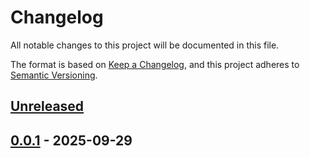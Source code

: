 # Changelog

All notable changes to this project will be documented in this file.

The format is based on [Keep a Changelog](https://keepachangelog.com/en/1.0.0/),
and this project adheres to [Semantic Versioning](https://semver.org/spec/v2.0.0.html).



## [Unreleased]

## [0.0.1] - 2025-09-29



[Unreleased]: https://github.com/giantswarm/frontmatter-validator/compare/v0.0.1...HEAD
[0.0.1]: https://github.com/giantswarm/frontmatter-validator/releases/tag/v0.0.1
